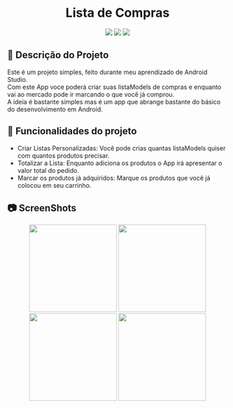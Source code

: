 <h1 align="center"> Lista de Compras </h1>
<p align="center">
<img src="https://user-images.githubusercontent.com/99930836/182484747-e58186bb-b506-46f9-994c-6fa44820e24c.PNG"/>
<img src="https://user-images.githubusercontent.com/99930836/182484755-bcc065e1-d5b3-45ca-91be-95b59723988c.PNG"/>
<img src="https://user-images.githubusercontent.com/99930836/182484762-7b9b9817-dc05-4c06-b162-778a17084622.PNG"/>
</p>


## :memo: Descrição do Projeto
Este é um projeto simples, feito durante meu aprendizado de Android Studio.<br>
Com este App voce poderá criar suas listaModels de compras e enquanto vai ao mercado pode ir marcando o que você já comprou.<br>
A ideia é bastante simples mas é um app que abrange bastante do básico do desenvolvimento em Android.<br>



## :hammer: Funcionalidades do projeto

- Criar Listas Personalizadas: Você pode crias quantas listaModels quiser com quantos produtos precisar.
- Totalizar a Lista: Enquanto adiciona os produtos o App irá apresentar o valor total do pedido.
- Marcar os produtos já adquiridos: Marque os produtos que você já colocou em seu carrinho.

## :camera: ScreenShots

<p align="center">
<img width="200px" src="https://user-images.githubusercontent.com/99930836/182683331-89ca140a-dcf4-42c9-8cee-b475c13791b7.PNG"/>
<img width="200px" src="https://user-images.githubusercontent.com/99930836/182683350-fd73b34c-7b3d-4253-b37b-aed1f75457b8.PNG"/>
<img width="200px" src="https://user-images.githubusercontent.com/99930836/182683365-871d2c70-f8b4-476d-8077-3a96e9c37e2a.PNG"/>
<img width="200px" src="https://user-images.githubusercontent.com/99930836/182683370-4a7d62b7-156a-4d16-becd-bb7fb9c8c6d5.PNG"/>
</p>
